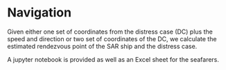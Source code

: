 # Navigation

Given either one set of coordinates from the distress case (DC) plus the speed and direction or two set of coordinates of the DC, we calculate the estimated rendezvous point of the SAR ship and the distress case.

A jupyter notebook is provided as well as an Excel sheet for the seafarers.
